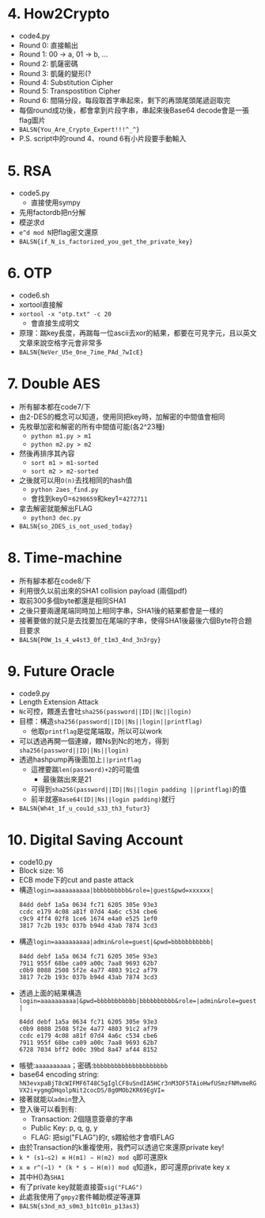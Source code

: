# 4. How2Crypto

- code4.py
- Round 0: 直接輸出
- Round 1: 00 -> a, 01 -> b, ...
- Round 2: 凱薩密碼
- Round 3: 凱薩的變形(?
- Round 4: Substitution Cipher
- Round 5: Transpostition Cipher
- Round 6: 間隔分段，每段取首字串起來，剩下的再頭尾頭尾遞迴取完
- 每個round成功後，都會拿到片段字串，串起來後Base64 decode會是一張flag圖片
- `BALSN{You_Are_Crypto_Expert!!!^_^}`
- P.S. script中的round 4、round 6有小片段要手動輸入

# 5. RSA

- code5.py
    - 直接使用sympy
- 先用factordb把n分解
- 模逆求d
- `e^d mod N`把flag密文還原
- `BALSN{if_N_is_factorized_you_get_the_private_key}`

# 6. OTP

- code6.sh
- xortool直接解
- `xortool -x "otp.txt" -c 20`
    - 會直接生成明文
- 原理：踹key長度，再踹每一位ascii去xor的結果，都要在可見字元，且以英文文章來說空格字元會非常多
- `BALSN{NeVer_U5e_0ne_7ime_PAd_7wIcE}`

# 7. Double AES

- 所有腳本都在code7/下
- 由2-DES的概念可以知道，使用同把key時，加解密的中間值會相同
- 先枚舉加密和解密的所有中間值可能(各2^23種)
    - `python m1.py > m1`
    - `python m2.py > m2`
- 然後再排序其內容
    - `sort m1 > m1-sorted`
    - `sort m2 > m2-sorted`
- 之後就可以用`O(n)`去找相同的hash值
    - `python 2aes_find.py`
    - 會找到key0=`6298659`和key1=`4272711`
- 拿去解密就能解出FLAG
    - `python3 dec.py`
- `BALSN{so_2DES_is_not_used_today}`

# 8. Time-machine

- 所有腳本都在code8/下
- 利用很久以前出來的SHA1 collision payload (兩個pdf)
- 取前300多個byte都還是相同SHA1
- 之後只要兩邊尾端同時加上相同字串，SHA1後的結果都會是一樣的
- 接著要做的就只是去找要加在尾端的字串，使得SHA1後最後六個Byte符合題目要求
- `BALSN{P0W_1s_4_w4st3_0f_t1m3_4nd_3n3rgy}`

# 9. Future Oracle

- code9.py
- Length Extension Attack
- `Nc`可控，餵進去會吐`sha256(password||ID||Nc||login)`
- 目標：構造`sha256(password||ID||Ns||login||printflag)`
    - 他取`printflag`是從尾端取，所以可以work
- 可以透過再開一個連線，餵Ns到Nc的地方，得到`sha256(password||ID||Ns||login)`
- 透過hashpump再後面加上`||printflag`
    - 這裡要踹`len(password)+2`的可能值
        - 最後踹出來是21
    - 可得到`sha256(password||ID||Ns||login padding ||printflag)`的值
    - 前半就塞`Base64(ID||Ns||login padding)`就行
- `BALSN{Wh4t_1f_u_cou1d_s33_th3_futur3}`

# 10. Digital Saving Account

- code10.py
- Block size: 16
- ECB mode下的cut and paste attack
- 構造`login=aaaaaaaaaa|bbbbbbbbbb&role=|guest&pwd=xxxxxx|`
    ```
    84dd debf 1a5a 0634 fc71 6205 305e 93e3
    ccdc e179 4c08 a81f 07d4 4a6c c534 cbe6
    c9c9 4ff4 02f8 1ce6 1674 e4a0 e525 1ef0
    3817 7c2b 193c 037b b94d 43ab 7874 3cd3
    ```
- 構造`login=aaaaaaaaaa|admin&role=guest|&pwd=bbbbbbbbbbb|`
    ```
    84dd debf 1a5a 0634 fc71 6205 305e 93e3
    7911 955f 68be ca09 a00c 7aa8 9693 62b7
    c0b9 8088 2508 5f2e 4a77 4803 91c2 af79
    3817 7c2b 193c 037b b94d 43ab 7874 3cd3
    ```
- 透過上面的結果構造`login=aaaaaaaaaa|&pwd=bbbbbbbbbbb|bbbbbbbbbb&role=|admin&role=guest|`
    ```
    84dd debf 1a5a 0634 fc71 6205 305e 93e3
    c0b9 8088 2508 5f2e 4a77 4803 91c2 af79
    ccdc e179 4c08 a81f 07d4 4a6c c534 cbe6
    7911 955f 68be ca09 a00c 7aa8 9693 62b7
    6728 7034 bff2 0d0c 39bd 8a47 af44 8152
    ```
- 帳號:`aaaaaaaaaa`；密碼:`bbbbbbbbbbbbbbbbbbbbb`
- base64 encoding string: `hN3evxpaBjT8cWIFMF6T48C5gIglCF8uSndIA5HCr3nM3OF5TAioHwfUSmzFNMvmeRGVX2i+ygmgDHqolpNit2cocDS/8g0MOb2KR69EgVI=`
- 接著就能以`admin`登入
- 登入後可以看到有:
    - Transaction: 2個隨意簽章的字串
    - Public Key: p, q, g, y
    - FLAG: 把sig("FLAG")的r, s餵給他才會噴FLAG
- 由於Transaction的k重複使用，我們可以透過它來還原private key!
- `k * (s1−s2) ≡ H(m1) − H(m2) mod q`即可還原k
- `x ≡ r^(−1) * (k * s − H(m)) mod q`知道k，即可還原private key x
- 其中H()為`SHA1`
- 有了private key就能直接簽`sig("FLAG")`
- 此處我使用了`gmpy2`套件輔助模逆等運算
- `BALSN{s3nd_m3_s0m3_b1tc01n_p13as3}`
